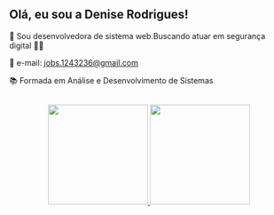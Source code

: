 
## Olá, eu sou a Denise Rodrigues!

💬 Sou desenvolvedora de sistema web.Buscando atuar em segurança digital 👩‍🎓

📧 e-mail: jobs.1243236@gmail.com 

📚 Formada em Análise e Desenvolvimento de Sistemas
##
<div align="center">
  <a href="http://developmentstudio.epizy.com/?i=1">
  <img height="180em" src="https://github-readme-stats.vercel.app/api?username=denise-rodrig&show_icons=true&theme=radical&include_all_commits=true&count_private=true"/>
  <img height="180em" src="https://github-readme-stats.vercel.app/api/top-langs/?username=denise-rodrig&layout=compact&langs_count=7&theme=radical"/>
</div>
